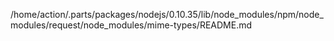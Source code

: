 /home/action/.parts/packages/nodejs/0.10.35/lib/node_modules/npm/node_modules/request/node_modules/mime-types/README.md